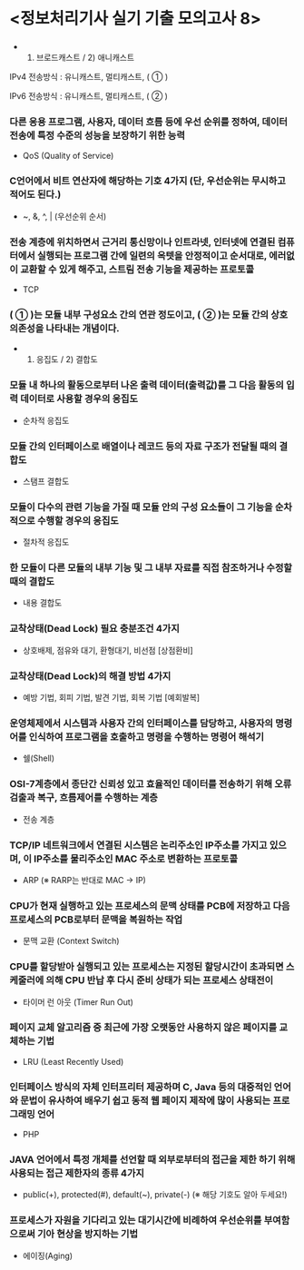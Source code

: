 # <정보처리기사 실기 기출 모의고사 8>

### 

* 1) 브로드캐스트 / 2) 애니캐스트

IPv4 전송방식 : 유니캐스트, 멀티캐스트, ( ① )

IPv6 전송방식 : 유니캐스트, 멀티캐스트, ( ② )

### 다른 응용 프로그램, 사용자, 데이터 흐름 등에 우선 순위를 정하여, 데이터 전송에 특정 수준의 성능을 보장하기 위한 능력

* QoS (Quality of Service)

### C언어에서 비트 연산자에 해당하는 기호 4가지 (단, 우선순위는 무시하고 적어도 된다.)

* ~, &, ^, | (우선순위 순서)

### 전송 계층에 위치하면서 근거리 통신망이나 인트라넷, 인터넷에 연결된 컴퓨터에서 실행되는 프로그램 간에 일련의 옥텟을 안정적이고 순서대로, 에러없이 교환할 수 있게 해주고, 스트림 전송 기능을 제공하는 프로토콜

* TCP

### ( ① )는 모듈 내부 구성요소 간의 연관 정도이고, ( ② )는 모듈 간의 상호의존성을 나타내는 개념이다.

* 1) 응집도 / 2) 결합도

### 모듈 내 하나의 활동으로부터 나온 출력 데이터(출력값)를 그 다음 활동의 입력 데이터로 사용할 경우의 응집도

* 순차적 응집도

### 모듈 간의 인터페이스로 배열이나 레코드 등의 자료 구조가 전달될 때의 결합도

* 스탬프 결합도

### 모듈이 다수의 관련 기능을 가질 때 모듈 안의 구성 요소들이 그 기능을 순차적으로 수행할 경우의 응집도

* 절차적 응집도

### 한 모듈이 다른 모듈의 내부 기능 및 그 내부 자료를 직접 참조하거나 수정할 때의 결합도

* 내용 결합도

### 교착상태(Dead Lock) 필요 충분조건 4가지

* 상호배제, 점유와 대기, 환형대기, 비선점 [상점환비]

### 교착상태(Dead Lock)의 해결 방법 4가지

* 예방 기법, 회피 기법, 발견 기법, 회복 기법 [예회발복]

### 운영체제에서 시스템과 사용자 간의 인터페이스를 담당하고, 사용자의 명령어를 인식하여 프로그램을 호출하고 명령을 수행하는 명령어 해석기

* 쉘(Shell)

### OSI-7계층에서 종단간 신뢰성 있고 효율적인 데이터를 전송하기 위해 오류검출과 복구, 흐름제어를 수행하는 계층

* 전송 계층

### TCP/IP 네트워크에서 연결된 시스템은 논리주소인 IP주소를 가지고 있으며, 이 IP주소를 물리주소인 MAC 주소로 변환하는 프로토콜

* ARP (※ RARP는 반대로 MAC → IP)

### CPU가 현재 실행하고 있는 프로세스의 문맥 상태를 PCB에 저장하고 다음 프로세스의 PCB로부터 문맥을 복원하는 작업

* 문맥 교환 (Context Switch)

### CPU를 할당받아 실행되고 있는 프로세스는 지정된 할당시간이 초과되면 스케줄러에 의해 CPU 반납 후 다시 준비 상태가 되는 프로세스 상태전이

* 타이머 런 아웃 (Timer Run Out)

### 페이지 교체 알고리즘 중 최근에 가장 오랫동안 사용하지 않은 페이지를 교체하는 기법

* LRU (Least Recently Used)

### 인터페이스 방식의 자체 인터프리터 제공하며 C, Java 등의 대중적인 언어와 문법이 유사하여 배우기 쉽고 동적 웹 페이지 제작에 많이 사용되는 프로그래밍 언어

* PHP

### JAVA 언어에서 특정 개체를 선언할 때 외부로부터의 접근을 제한 하기 위해 사용되는 접근 제한자의 종류 4가지

* public(+), protected(#), default(~), private(-) (※ 해당 기호도 알아 두세요!)

### 프로세스가 자원을 기다리고 있는 대기시간에 비례하여 우선순위를 부여함으로써 기아 현상을 방지하는 기법

* 에이징(Aging)





















